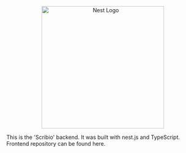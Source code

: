 <p align="center">
  <a href="http://nestjs.com/" target="blank"><img src="https://nestjs.com/img/logo_text.svg" width="320" alt="Nest Logo" /></a>
</p>

This is the 'Scribio' backend. 
It was built with nest.js and TypeScript. 
Frontend repository can be found here.

